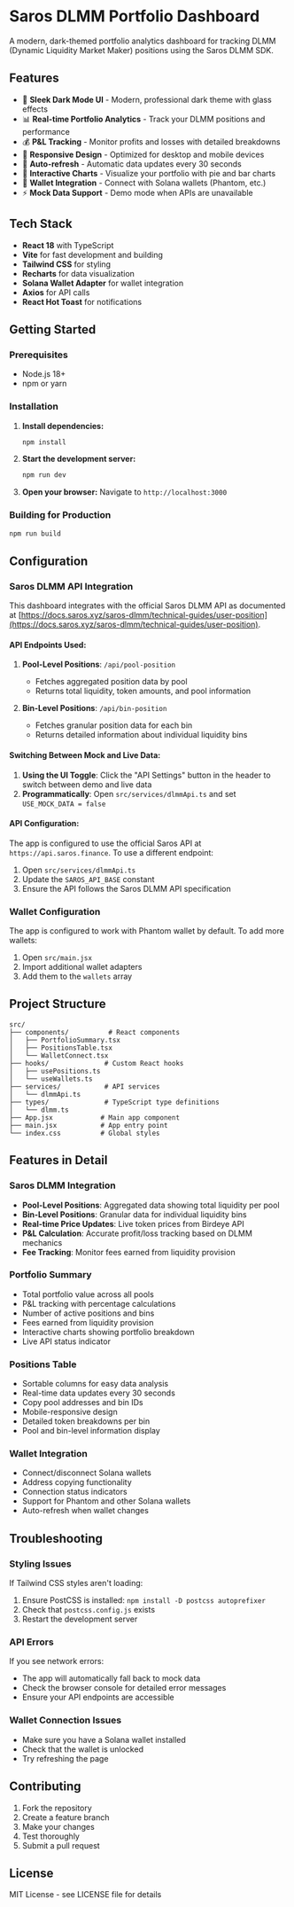 # Saros DLMM Portfolio Dashboard

A modern, dark-themed portfolio analytics dashboard for tracking DLMM (Dynamic Liquidity Market Maker) positions using the Saros DLMM SDK.

## Features

- 🌙 **Sleek Dark Mode UI** - Modern, professional dark theme with glass effects
- 📊 **Real-time Portfolio Analytics** - Track your DLMM positions and performance
- 💰 **P&L Tracking** - Monitor profits and losses with detailed breakdowns
- 📱 **Responsive Design** - Optimized for desktop and mobile devices
- 🔄 **Auto-refresh** - Automatic data updates every 30 seconds
- 🎯 **Interactive Charts** - Visualize your portfolio with pie and bar charts
- 🔗 **Wallet Integration** - Connect with Solana wallets (Phantom, etc.)
- ⚡ **Mock Data Support** - Demo mode when APIs are unavailable

## Tech Stack

- **React 18** with TypeScript
- **Vite** for fast development and building
- **Tailwind CSS** for styling
- **Recharts** for data visualization
- **Solana Wallet Adapter** for wallet integration
- **Axios** for API calls
- **React Hot Toast** for notifications

## Getting Started

### Prerequisites

- Node.js 18+ 
- npm or yarn

### Installation

1. **Install dependencies:**
   ```bash
   npm install
   ```

2. **Start the development server:**
   ```bash
   npm run dev
   ```

3. **Open your browser:**
   Navigate to `http://localhost:3000`

### Building for Production

```bash
npm run build
```

## Configuration

### Saros DLMM API Integration

This dashboard integrates with the official Saros DLMM API as documented at [https://docs.saros.xyz/saros-dlmm/technical-guides/user-position](https://docs.saros.xyz/saros-dlmm/technical-guides/user-position).

#### API Endpoints Used:

1. **Pool-Level Positions**: `/api/pool-position`
   - Fetches aggregated position data by pool
   - Returns total liquidity, token amounts, and pool information

2. **Bin-Level Positions**: `/api/bin-position`
   - Fetches granular position data for each bin
   - Returns detailed information about individual liquidity bins

#### Switching Between Mock and Live Data:

1. **Using the UI Toggle**: Click the "API Settings" button in the header to switch between demo and live data
2. **Programmatically**: Open `src/services/dlmmApi.ts` and set `USE_MOCK_DATA = false`

#### API Configuration:

The app is configured to use the official Saros API at `https://api.saros.finance`. To use a different endpoint:

1. Open `src/services/dlmmApi.ts`
2. Update the `SAROS_API_BASE` constant
3. Ensure the API follows the Saros DLMM API specification

### Wallet Configuration

The app is configured to work with Phantom wallet by default. To add more wallets:

1. Open `src/main.jsx`
2. Import additional wallet adapters
3. Add them to the `wallets` array

## Project Structure

```
src/
├── components/          # React components
│   ├── PortfolioSummary.tsx
│   ├── PositionsTable.tsx
│   └── WalletConnect.tsx
├── hooks/              # Custom React hooks
│   ├── usePositions.ts
│   └── useWallets.ts
├── services/           # API services
│   └── dlmmApi.ts
├── types/              # TypeScript type definitions
│   └── dlmm.ts
├── App.jsx            # Main app component
├── main.jsx           # App entry point
└── index.css          # Global styles
```

## Features in Detail

### Saros DLMM Integration
- **Pool-Level Positions**: Aggregated data showing total liquidity per pool
- **Bin-Level Positions**: Granular data for individual liquidity bins
- **Real-time Price Updates**: Live token prices from Birdeye API
- **P&L Calculation**: Accurate profit/loss tracking based on DLMM mechanics
- **Fee Tracking**: Monitor fees earned from liquidity provision

### Portfolio Summary
- Total portfolio value across all pools
- P&L tracking with percentage calculations
- Number of active positions and bins
- Fees earned from liquidity provision
- Interactive charts showing portfolio breakdown
- Live API status indicator

### Positions Table
- Sortable columns for easy data analysis
- Real-time data updates every 30 seconds
- Copy pool addresses and bin IDs
- Mobile-responsive design
- Detailed token breakdowns per bin
- Pool and bin-level information display

### Wallet Integration
- Connect/disconnect Solana wallets
- Address copying functionality
- Connection status indicators
- Support for Phantom and other Solana wallets
- Auto-refresh when wallet changes

## Troubleshooting

### Styling Issues
If Tailwind CSS styles aren't loading:
1. Ensure PostCSS is installed: `npm install -D postcss autoprefixer`
2. Check that `postcss.config.js` exists
3. Restart the development server

### API Errors
If you see network errors:
- The app will automatically fall back to mock data
- Check the browser console for detailed error messages
- Ensure your API endpoints are accessible

### Wallet Connection Issues
- Make sure you have a Solana wallet installed
- Check that the wallet is unlocked
- Try refreshing the page

## Contributing

1. Fork the repository
2. Create a feature branch
3. Make your changes
4. Test thoroughly
5. Submit a pull request

## License

MIT License - see LICENSE file for details